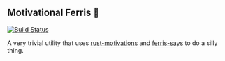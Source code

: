 Motivational Ferris 🦀 
--
[![Build Status](https://travis-ci.com/rrbutani/motivational-ferris.svg?branch=master)](https://travis-ci.com/rrbutani/motivational-ferris)

A very trivial utility that uses [rust-motivations](https://github.com/ashleygwilliams/rust-motivations) and [ferris-says](https://github.com/mgattozzi/ferris-says) to do a silly thing.